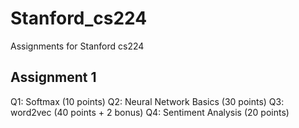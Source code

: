 # Stanford_cs224
Assignments for Stanford cs224


## Assignment 1

Q1: Softmax (10 points)
Q2: Neural Network Basics (30 points)
Q3: word2vec (40 points + 2 bonus)
Q4: Sentiment Analysis (20 points)
